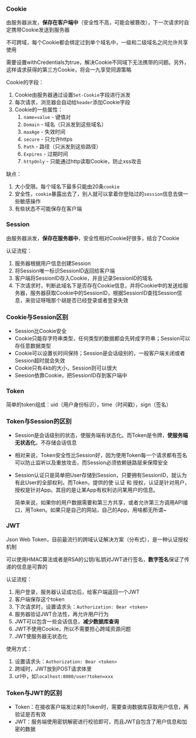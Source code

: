 ### Cookie

由服务器派发，**保存在客户端中**（安全性不高，可能会被篡改），下一次请求时自定携带Cookie发送到服务器

不可跨域，每个Cookie都会绑定过到单个域名中，一级和二级域名之间允许共享使用

需要设置withCredentials为true，解决Cookie不同域下无法携带的问题。另外，这样请求获得的第三方Cookie，将会一九享受同源策略

Cookie的字段：

1. Cookie由服务器通过设置`Set-Cookie`字段进行派发
2. 每次请求，浏览器会自动给`header`添加Cookie字段
3. Cookie的一些属性：
   1. `name=value` - 键值对
   2. `Domain` - 域名（只派发到这些域名）
   3. `maxAge` - 失效时间
   4. `secure` - 只允许https
   5. `Path` - 路径（只派发到这些路径）
   6. `Expires` - 过期时间
   7. `httpOnly` - 只能通过http读取Cookie，防止xss攻击

缺点：

1. 大小受限。每个域名下最多只能由20条`cookie`
2. 安全性，`cookie`暴露出去了，别人就可以拿着你登陆过的`session`信息去做一些敏感操作
3. 有些状态不可能保存在客户端

### Session

由服务器派发，**保存在服务器中**，安全性相对Cookie好很多，结合了Cookie

认证流程：

1. 服务器根据用户信息创建Session
2. 将Session唯一标识SessionID返回给客户端
3. 客户端将SessionID存入Cookie，并且记录SessionID的域名
4. 下次请求时，判断此域名下是否存在Cookie信息，并将Cookie中的发送给服务器，服务器获取Cookie中的SessionID，根据SessionID查找Session信息，来验证呀哦那个胡是否已经登录或者登录失效

### Cookie与Session区别

- Session比Cookie安全
- Cookie只能存字符串类型，任何类型的数据都会先转成字符串；Session可以存任意数据类型
- Cookie可以设置长时间保持；Session是会话级别的，一般客户端关闭或者Session超时就会失效
- Cookie只有4kb的大小，Session则可以很大
- Seesion依靠Cookie，把SessionID存到客户端中

### Token

简单的token组成：uid（用户身份标识），time（时间戳），sign（签名）

### Token与Session的区别

- Session是会话级别的状态，使服务端有状态化。而Token是令牌，**使服务端无状态化**，不存储会话信息

- 相对来说，Token安全性比Session好，因为使用Token每一个请求都有签名可以防止监听以及重放攻击，而Session必须依赖链路层来保障安全

- Session认证只是简单把User存储到Session，只要拥有SessionID，就认为有此User的全部权利。而Token，提供的使 认证 和 授权，认证是针对用户，授权是针对App。其目的是让某App有权利访问某用户的信息。

  简单来说，如果你的用户数据需要和第三方共享，或者允许第三方调用API接口，用Token。如果只是自己的网站，自己的App，用啥都无所谓~

### JWT

Json Web Token，目前最流行的跨域认证解决方案（分布式），是一种认证授权机制

可以使用HMAC算法或者是RSA的公钥/私钥对JWT进行签名，**数字签名**保证了传递的信息是可靠的

认证流程：

1. 用户登录，服务器认证成功后，给客户端返回一个JWT
2. 客户端保存这个token
3. 下次请求时，设置请求头：`Authorization: Bear <token>`
4. 服务器验证JWT合法性，再允许用户行为
5. JWT可以包含一些会话信息，**减少数据库查询**
6. JWT不使用Cookie，所以不需要担心跨域资源问题
7. JWT使服务器无状态化

使用方式：

1. 设置请求头：`Authorization: Bear <token>`
2. 跨域时，JWT放到POST请求体里
3. url中，如`localhost:8080/user?token=xxx`

### Token与JWT的区别

- Token：在接收客户端发过来的Token时，需要查询数据库获取用户信息，再验证是否有效
- JWT：服务端使用密钥解密进行校验即可，而且JWT自包含了用户信息和加密的数据